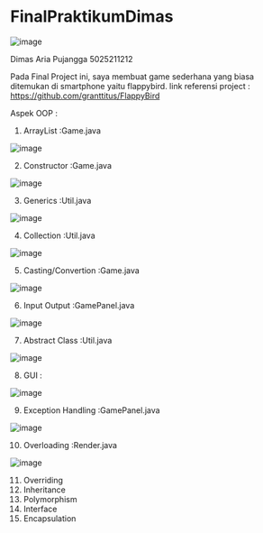 # FinalPraktikumDimas

![image](https://user-images.githubusercontent.com/114992718/205886173-f49cc2ce-59d1-46d2-a338-b5ded6b9f282.png)




Dimas Aria Pujangga
5025211212

Pada Final Project ini, saya membuat game sederhana yang biasa ditemukan di smartphone yaitu flappybird.
link referensi project : https://github.com/granttitus/FlappyBird

Aspek OOP :
1. ArrayList :Game.java

![image](https://user-images.githubusercontent.com/114992718/207260655-61135472-5635-43bc-bb17-9b64be15f13c.png)

2. Constructor :Game.java

![image](https://user-images.githubusercontent.com/114992718/207260733-70a8fc35-c55a-4b25-be9b-173a18910a17.png)

3. Generics :Util.java

![image](https://user-images.githubusercontent.com/114992718/207260089-c7192d84-a1ab-4331-a7a7-09b35dd594c6.png)

4. Collection :Util.java

![image](https://user-images.githubusercontent.com/114992718/207260108-7285e913-6065-4661-84b7-8e61304a46ce.png)

5. Casting/Convertion :Game.java

![image](https://user-images.githubusercontent.com/114992718/207260535-4f11a0c2-d779-4d10-8f9e-64b4cfe2c429.png)

6. Input Output :GamePanel.java

![image](https://user-images.githubusercontent.com/114992718/207260319-34f1e907-f2e0-4034-8d77-e55679722d5c.png)

7. Abstract Class :Util.java

![image](https://user-images.githubusercontent.com/114992718/207260025-84ee2e5c-4f4f-436a-a506-807a98e50837.png)

8. GUI :

![image](https://user-images.githubusercontent.com/114992718/207264403-6c6b46ba-ad8c-4bfb-8f5f-277aa5236cb4.png)

9. Exception Handling :GamePanel.java

![image](https://user-images.githubusercontent.com/114992718/207260371-ebaec9fd-d120-43f5-bc1e-b62d66933719.png)

10. Overloading :Render.java

![image](https://user-images.githubusercontent.com/114992718/207259866-9846ac34-4bca-444d-9671-c8d6043dc037.png)

11. Overriding
12. Inheritance
13. Polymorphism
14. Interface
15. Encapsulation

